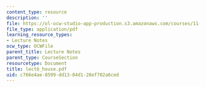 ```yaml
---
content_type: resource
description: ''
file: https://ol-ocw-studio-app-production.s3.amazonaws.com/courses/11-204-planning-communications-and-digital-media-fall-2004/c766e4ae8599dd1384d128ef702a6ced_lect6_house.pdf
file_type: application/pdf
learning_resource_types:
- Lecture Notes
ocw_type: OCWFile
parent_title: Lecture Notes
parent_type: CourseSection
resourcetype: Document
title: lect6_house.pdf
uid: c766e4ae-8599-dd13-84d1-28ef702a6ced
---
```

